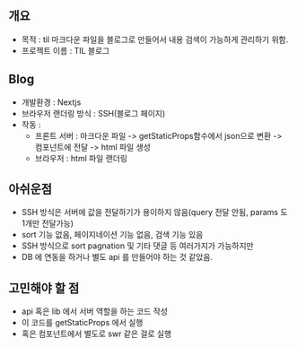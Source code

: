 ## 개요

- 목적 : til 마크다운 파일을 블로그로 만들어서 내용 검색이 가능하게 관리하기 위함.
- 프로젝트 이름 : TIL 블로그

## Blog

- 개발환경 : Nextjs
- 브라우저 랜더링 방식 : SSH(블로그 페이지)
- 작동 :
  - 프론트 서버 : 마크다운 파일 -> getStaticProps함수에서 json으로 변환 -> 컴포넌트에 전달 -> html 파일 생성
  - 브라우저 : html 파일 랜더링

## 아쉬운점

- SSH 방식은 서버에 값을 전달하기가 용이하지 않음(query 전달 안됨, params 도 1개만 전달가능)
- sort 기능 없음, 페이지네이션 기능 없음, 검색 기능 있음
- SSH 방식으로 sort pagnation 및 기타 댓글 등 여러가지가 가능하지만
- DB 에 연동을 하거나 별도 api 를 만들어야 하는 것 같았음.

## 고민해야 할 점

- api 혹은 lib 에서 서버 역할을 하는 코드 작성
- 이 코드를 getStaticProps 에서 실행
- 혹은 컴포넌트에서 별도로 swr 같은 걸로 실행
